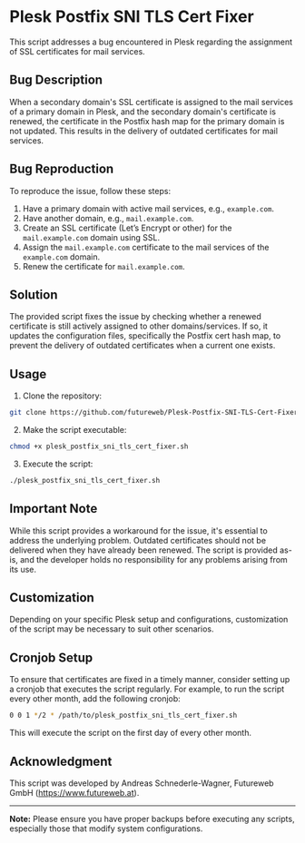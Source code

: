 # Plesk Postfix SNI TLS Cert Fixer

This script addresses a bug encountered in Plesk regarding the assignment of SSL certificates for mail services.

## Bug Description

When a secondary domain's SSL certificate is assigned to the mail services of a primary domain in Plesk, and the secondary domain's certificate is renewed, the certificate in the Postfix hash map for the primary domain is not updated. This results in the delivery of outdated certificates for mail services.

## Bug Reproduction

To reproduce the issue, follow these steps:

1. Have a primary domain with active mail services, e.g., `example.com`.
2. Have another domain, e.g., `mail.example.com`.
3. Create an SSL certificate (Let’s Encrypt or other) for the `mail.example.com` domain using SSL.
4. Assign the `mail.example.com` certificate to the mail services of the `example.com` domain.
5. Renew the certificate for `mail.example.com`.

## Solution

The provided script fixes the issue by checking whether a renewed certificate is still actively assigned to other domains/services. If so, it updates the configuration files, specifically the Postfix cert hash map, to prevent the delivery of outdated certificates when a current one exists.

## Usage

1. Clone the repository:

```bash
git clone https://github.com/futureweb/Plesk-Postfix-SNI-TLS-Cert-Fixer.git
```

2. Make the script executable:

```bash
chmod +x plesk_postfix_sni_tls_cert_fixer.sh
```

3. Execute the script:

```bash
./plesk_postfix_sni_tls_cert_fixer.sh
```

## Important Note

While this script provides a workaround for the issue, it's essential to address the underlying problem. Outdated certificates should not be delivered when they have already been renewed. The script is provided as-is, and the developer holds no responsibility for any problems arising from its use.

## Customization

Depending on your specific Plesk setup and configurations, customization of the script may be necessary to suit other scenarios.

## Cronjob Setup

To ensure that certificates are fixed in a timely manner, consider setting up a cronjob that executes the script regularly. For example, to run the script every other month, add the following cronjob:

```bash
0 0 1 */2 * /path/to/plesk_postfix_sni_tls_cert_fixer.sh
```

This will execute the script on the first day of every other month.

## Acknowledgment

This script was developed by Andreas Schnederle-Wagner, Futureweb GmbH (https://www.futureweb.at).

---

**Note:** Please ensure you have proper backups before executing any scripts, especially those that modify system configurations.
